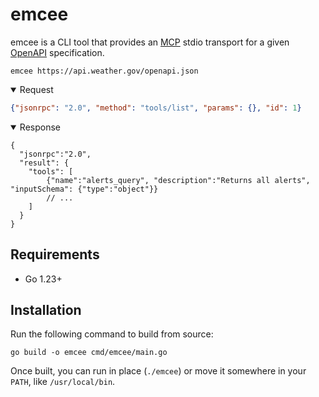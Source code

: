 # emcee

emcee is a CLI tool that provides an [MCP] stdio transport for a given [OpenAPI] specification.

```console
emcee https://api.weather.gov/openapi.json
```

<details open>

<summary>Request</summary>

```json
{"jsonrpc": "2.0", "method": "tools/list", "params": {}, "id": 1}
```

</details>

</details>

<details open>

<summary>Response</summary>

```jsonc
{ 
  "jsonrpc":"2.0", 
  "result": {
    "tools": [
        {"name":"alerts_query", "description":"Returns all alerts", "inputSchema": {"type":"object"}}
        // ...
    ]
  }
}
```

</details>

## Requirements

- Go 1.23+

## Installation

Run the following command to build from source:

```console
go build -o emcee cmd/emcee/main.go
```

Once built, you can run in place (`./emcee`) or 
move it somewhere in your `PATH`, like `/usr/local/bin`.

[MCP]: https://modelcontextprotocol.io/
[OpenAPI]: https://www.openapis.org